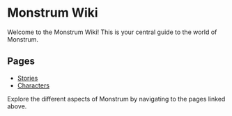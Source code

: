 # Monstrum Wiki

Welcome to the Monstrum Wiki! This is your central guide to the world of Monstrum.

## Pages

- [Stories](stories.md)
- [Characters](characters/characters.md)

Explore the different aspects of Monstrum by navigating to the pages linked above.
